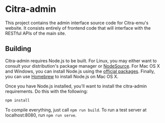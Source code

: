 # Citra-admin
This project contains the admin interface source code for Citra-emu's website.
It consists entirely of frontend code that will interface with the RESTful APIs of
the main site.

## Building
Citra-admin requires Node.js to be built. For Linux, you may either want to consult your
distribution's package manager or [NodeSource](https://github.com/nodesource/distributions). For Mac OS X and Windows, you can install Node.js using the [official packages](https://nodejs.org/download/). Finally, you can use [Homebrew](http://brew.sh/) to install Node.js on Mac OS X.

Once you have Node.js installed, you'll want to install the citra-admin requirements. Do this with the following:

```sh
npm install
```

To compile everything, just call `npm run build`. To run a test server at localhost:8080, run `npm run serve`.

